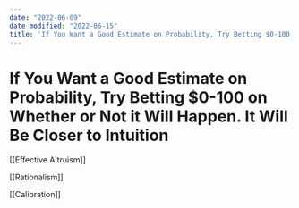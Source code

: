 ```yaml
---
date: "2022-06-09"
date modified: "2022-06-15"
title: 'If You Want a Good Estimate on Probability, Try Betting $0-100 on Whether or Not it Will Happen. It Will Be Closer to Intuition'
---
```


# If You Want a Good Estimate on Probability, Try Betting $0-100 on Whether or Not it Will Happen. It Will Be Closer to Intuition
[[Effective Altruism]]

[[Rationalism]]

[[Calibration]]
